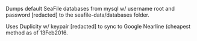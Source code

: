 Dumps default SeaFile databases from mysql w/ username root and password [redacted] to the seafile-data/databases folder. 

Uses Duplicity w/ keypair [redacted] to sync to Google Nearline (cheapest method as of 13Feb2016.


